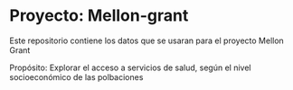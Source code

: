 # Proyecto: Mellon-grant
Este repositorio contiene los datos que se usaran para el proyecto Mellon Grant

Propósito: Explorar el acceso a servicios de salud, según el nivel socioeconómico de las polbaciones
